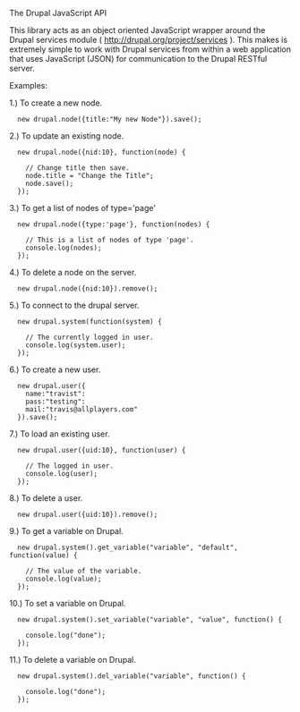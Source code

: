 The Drupal JavaScript API

This library acts as an object oriented JavaScript wrapper around the
Drupal services module ( http://drupal.org/project/services ).
This makes is extremely simple to work with Drupal services from within a web
application that uses JavaScript (JSON) for communication to the Drupal RESTful
server.

Examples:

  1.)  To create a new node.

      new drupal.node({title:"My new Node"}).save();

  2.)  To update an existing node.

      new drupal.node({nid:10}, function(node) {

        // Change title then save.
        node.title = "Change the Title";
        node.save();
      });

   3.) To get a list of nodes of type='page'

      new drupal.node({type:'page'}, function(nodes) {

        // This is a list of nodes of type 'page'.
        console.log(nodes);
      });

   4.) To delete a node on the server.

      new drupal.node({nid:10}).remove();

   5.) To connect to the drupal server.

      new drupal.system(function(system) {

        // The currently logged in user.
        console.log(system.user);
      });

   6.) To create a new user.

      new drupal.user({
        name:"travist":
        pass:"testing":
        mail:"travis@allplayers.com"
      }).save();

   7.) To load an existing user.

      new drupal.user({uid:10}, function(user) {

        // The logged in user.
        console.log(user);
      });

   8.) To delete a user.

      new drupal.user({uid:10}).remove();


   9.) To get a variable on Drupal.

      new drupal.system().get_variable("variable", "default", function(value) {

        // The value of the variable.
        console.log(value);
      });

  10.) To set a variable on Drupal.

      new drupal.system().set_variable("variable", "value", function() {

        console.log("done");
      });

  11.) To delete a variable on Drupal.

      new drupal.system().del_variable("variable", function() {

        console.log("done");
      });